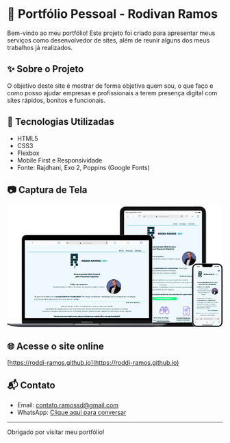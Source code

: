 # 📌 Portfólio Pessoal - Rodivan Ramos

Bem-vindo ao meu portfólio! Este projeto foi criado para apresentar meus serviços como desenvolvedor de sites, além de reunir alguns dos meus trabalhos já realizados.

## ✨ Sobre o Projeto

O objetivo deste site é mostrar de forma objetiva quem sou, o que faço e como posso ajudar empresas e profissionais a terem presença digital com sites rápidos, bonitos e funcionais.

## 🚀 Tecnologias Utilizadas
- HTML5
- CSS3
- Flexbox
- Mobile First e Responsividade
- Fonte: Rajdhani, Exo 2, Poppins (Google Fonts)

## 📷 Captura de Tela
![Screenshot do site](/src/image/mockupRoddiRamos.png)

## 🌐 Acesse o site online
[https://roddi-ramos.github.io](https://roddi-ramos.github.io)

## 📬 Contato
- Email: contato.ramossd@gmail.com
- WhatsApp: [Clique aqui para conversar](https://wa.me/5541999160389)

---

Obrigado por visitar meu portfólio!

